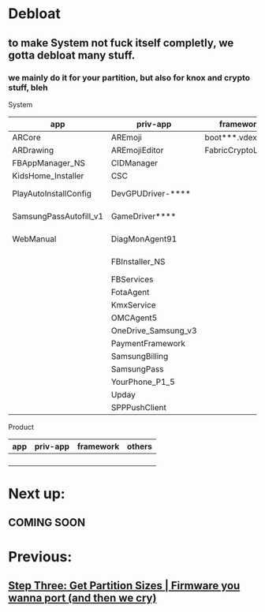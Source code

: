 # Debloat

## to make System not fuck itself completly, we gotta debloat many stuff.

### we mainly do it for your partition, but also for knox and crypto stuff, bleh


System

| app  | priv-app | framework | others |
| ---- | -------- | --------- | ------ |
|ARCore|AREmoji|boot***.vdex|system/bin/fabric_crypto|
|ARDrawing|AREmojiEditor|FabricCryptoLib.jar|system/etc/init/fabric_crypto.rc|
|FBAppManager_NS|CIDManager||system/etc/vintf/manifest/fabric_crypto_manifest.xml
|KidsHome_Installer|CSC||system/etc/permissions/FabricCryptoLib.xml|
|PlayAutoInstallConfig|DevGPUDriver-****||system/etc/permissions/privapp-permissions-com.samsung.android.kmxservice.xml|
|SamsungPassAutofill_v1|GameDriver****||system/lib64/com.samsung.security.fabric.cryptod-V1-cpp.so|
|WebManual|DiagMonAgent91||system/lib64/vendor.samsung.hardware.security.fkeymaster-V1-cpp.so|
||FBInstaller_NS||system/lib64/vendor.samsung.hardware.security.fkeymaster-V1-ndk.so|
||FBServices||system/dpolicy_system
||FotaAgent||
||KmxService||
||OMCAgent5||
||OneDrive_Samsung_v3||
||PaymentFramework||
||SamsungBilling||
||SamsungPass||
||YourPhone_P1_5||
||Upday||
||SPPPushClient||


Product

| app  | priv-app | framework | others |
| ------- | ------ |--------  | ------ |
||||
||||
||||
||||

# Next up:

## COMING SOON

# Previous:

## [Step Three: Get Partition Sizes | Firmware you wanna port (and then we cry) ](./prtsiz2.md)

